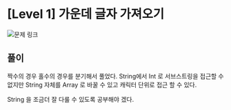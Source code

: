 # [Level 1] 가운데 글자 가져오기

![문제 링크](https://school.programmers.co.kr/learn/courses/30/lessons/12903)

## 풀이 
짝수의 경우 홀수의 경우를 분기해서 풀었다.
String에서 Int 로 서브스트링을 접근할 수 없지만
String 자체를 Array 로 바꿀 수 있고 캐릭터 단위로 접근 할 수 있다.

String 을 조금더 잘 다룰 수 있도록 공부해야 겠다.
